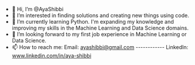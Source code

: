 - 👋 Hi, I’m @AyaShibbi
- 👀 I’m interested in finding solutions and creating new things using code. 
- 🌱 I’m currently learning Python. I'm expanding my knowledge and improving my skills in the Machine Learning and Data Science domains.
- 💞️ I’m looking forward to my first job experience in Machine Learning or Data Science.
- 📫 How to reach me:  Email: ayashibbi@gmail.com   ------------  LinkedIn: www.linkedin.com/in/aya-shibbi

<!---
AyaShibbi/AyaShibbi is a ✨ special ✨ repository because its `README.md` (this file) appears on your GitHub profile.
You can click the Preview link to take a look at your changes.
--->
